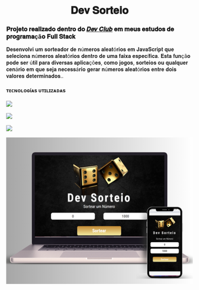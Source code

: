 <h1 align="center">
𝐃𝐞𝐯 𝐒𝐨𝐫𝐭𝐞𝐢𝐨
</h1>
<h3>𝐏𝐫𝐨𝐣𝐞𝐭𝐨 𝐫𝐞𝐚𝐥𝐢𝐳𝐚𝐝𝐨 𝐝𝐞𝐧𝐭𝐫𝐨 𝐝𝐨 <a href="https://rodolfomori.com.br/devclub/">𝑫𝒆𝒗 𝑪𝒍𝒖𝒃</a> 𝐞𝐦 𝐦𝐞𝐮𝐬 𝐞𝐬𝐭𝐮𝐝𝐨𝐬 𝐝𝐞 𝐩𝐫𝐨𝐠𝐫𝐚𝐦𝐚çã𝐨 𝐅𝐮𝐥𝐥 𝐒𝐭𝐚𝐜𝐤 </h3>
<p>𝐃𝐞𝐬𝐞𝐧𝐯𝐨𝐥𝐯𝐢 𝐮𝐦 𝐬𝐨𝐫𝐭𝐞𝐚𝐝𝐨𝐫 𝐝𝐞 𝐧ú𝐦𝐞𝐫𝐨𝐬 𝐚𝐥𝐞𝐚𝐭ó𝐫𝐢𝐨𝐬 𝐞𝐦 𝐉𝐚𝐯𝐚𝐒𝐜𝐫𝐢𝐩𝐭 𝐪𝐮𝐞 𝐬𝐞𝐥𝐞𝐜𝐢𝐨𝐧𝐚 𝐧ú𝐦𝐞𝐫𝐨𝐬 𝐚𝐥𝐞𝐚𝐭ó𝐫𝐢𝐨𝐬 𝐝𝐞𝐧𝐭𝐫𝐨 𝐝𝐞 𝐮𝐦𝐚 𝐟𝐚𝐢𝐱𝐚 𝐞𝐬𝐩𝐞𝐜í𝐟𝐢𝐜𝐚. 
  𝐄𝐬𝐭𝐚 𝐟𝐮𝐧çã𝐨 𝐩𝐨𝐝𝐞 𝐬𝐞𝐫 ú𝐭𝐢𝐥 𝐩𝐚𝐫𝐚 𝐝𝐢𝐯𝐞𝐫𝐬𝐚𝐬 𝐚𝐩𝐥𝐢𝐜𝐚çõ𝐞𝐬, 𝐜𝐨𝐦𝐨 𝐣𝐨𝐠𝐨𝐬, 𝐬𝐨𝐫𝐭𝐞𝐢𝐨𝐬 𝐨𝐮 𝐪𝐮𝐚𝐥𝐪𝐮𝐞𝐫 𝐜𝐞𝐧á𝐫𝐢𝐨 𝐞𝐦 𝐪𝐮𝐞 𝐬𝐞𝐣𝐚 𝐧𝐞𝐜𝐞𝐬𝐬á𝐫𝐢𝐨 𝐠𝐞𝐫𝐚𝐫 𝐧ú𝐦𝐞𝐫𝐨𝐬 𝐚𝐥𝐞𝐚𝐭ó𝐫𝐢𝐨𝐬 𝐞𝐧𝐭𝐫𝐞 𝐝𝐨𝐢𝐬 𝐯𝐚𝐥𝐨𝐫𝐞𝐬 𝐝𝐞𝐭𝐞𝐫𝐦𝐢𝐧𝐚𝐝𝐨𝐬..</p>

<h4>ᴛᴇᴄɴᴏʟᴏɢíᴀs ᴜᴛɪʟɪᴢᴀᴅᴀs</h4>
<p><img src="https://img.shields.io/badge/HTML5-E34F26?style=for-the-badge&logo=html5&logoColor=white"></p>
<p><img src="https://img.shields.io/badge/CSS-239120?&style=for-the-badge&logo=css3&logoColor=white"></p>
<p><img src="https://img.shields.io/badge/JavaScript-F7DF1E?style=for-the-badge&logo=javascript&logoColor=black"></p>

<img src="https://raw.githubusercontent.com/ProfeFabio14/Dev-Sorteio/95deb9fe3ce5d5159e69cb35b4bb1cf8c962063e/assets/Copia%20de%20computer%20-cell.png">
